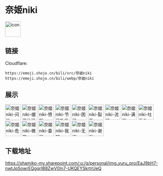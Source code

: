 # 奈姬niki
<img src="https://emoji.shojo.cn/bili/src/奈姬niki/icon.png" width="50" height="50" alt="icon">

## 链接
Cloudflare:
```
https://emoji.shojo.cn/bili/src/奈姬niki
https://emoji.shojo.cn/bili/webp/奈姬niki
```
## 展示
<img src="https://emoji.shojo.cn/bili/src/奈姬niki/奈姬niki-问号.png" width="50" height="50" alt="奈姬niki-问号">
<img src="https://emoji.shojo.cn/bili/src/奈姬niki/奈姬niki-绷不住了.png" width="50" height="50" alt="奈姬niki-绷不住了">
<img src="https://emoji.shojo.cn/bili/src/奈姬niki/奈姬niki-愤怒.png" width="50" height="50" alt="奈姬niki-愤怒">
<img src="https://emoji.shojo.cn/bili/src/奈姬niki/奈姬niki-节目效果.png" width="50" height="50" alt="奈姬niki-节目效果">
<img src="https://emoji.shojo.cn/bili/src/奈姬niki/奈姬niki-困了.png" width="50" height="50" alt="奈姬niki-困了">
<img src="https://emoji.shojo.cn/bili/src/奈姬niki/奈姬niki-裂开.png" width="50" height="50" alt="奈姬niki-裂开">
<img src="https://emoji.shojo.cn/bili/src/奈姬niki/奈姬niki-流汗.png" width="50" height="50" alt="奈姬niki-流汗">
<img src="https://emoji.shojo.cn/bili/src/奈姬niki/奈姬niki-满足.png" width="50" height="50" alt="奈姬niki-满足">
<img src="https://emoji.shojo.cn/bili/src/奈姬niki/奈姬niki-吐舌头.png" width="50" height="50" alt="奈姬niki-吐舌头">
<img src="https://emoji.shojo.cn/bili/src/奈姬niki/奈姬niki-危.png" width="50" height="50" alt="奈姬niki-危">
<img src="https://emoji.shojo.cn/bili/src/奈姬niki/奈姬niki-微笑.png" width="50" height="50" alt="奈姬niki-微笑">
<img src="https://emoji.shojo.cn/bili/src/奈姬niki/奈姬niki-委屈.png" width="50" height="50" alt="奈姬niki-委屈">
<img src="https://emoji.shojo.cn/bili/src/奈姬niki/奈姬niki-我超.png" width="50" height="50" alt="奈姬niki-我超">
<img src="https://emoji.shojo.cn/bili/src/奈姬niki/奈姬niki-无语.png" width="50" height="50" alt="奈姬niki-无语">
<img src="https://emoji.shojo.cn/bili/src/奈姬niki/奈姬niki-谢谢.png" width="50" height="50" alt="奈姬niki-谢谢">

## 下载地址

https://shamiko-my.sharepoint.com/:u:/g/personal/img_yuru_pro/EaJ9bH7-nwtJpSowrEQgqrIB8ZwV0In7-UKQEYSkrtrUeQ